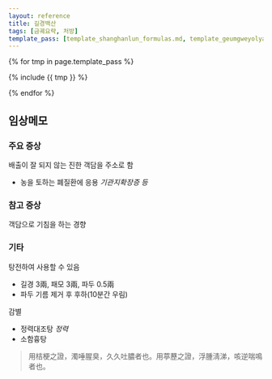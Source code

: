 ```yaml
---
layout: reference
title: 길경백산
tags: [금궤요략, 처방]
template_pass: [template_shanghanlun_formulas.md, template_geumgweyolyag_formulas.md, template_etc_formulas.md]
---
```


{% for tmp in page.template_pass %}

{% include {{ tmp }} %}

{% endfor %}

## 임상메모

### 주요 증상

배출이 잘 되지 않는 진한 객담을 주소로 함
* 농을 토하는 폐질환에 응용 _기관지확장증 등_

### 참고 증상

객담으로 기침을 하는 경향


### 기타

탕전하여 사용할 수 있음
* 길경 3兩, 패모 3兩, 파두 0.5兩
* 파두 기름 제거 후 후하(10분간 우림)

감별
* 정력대조탕 _정력_
* 소함흉탕

> 用桔梗之證，濁唾腥臭，久久吐膿者也。用葶藶之證，浮腫淸涕，咳逆喘鳴者也。
